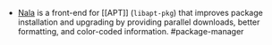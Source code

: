 - [Nala](https://gitlab.com/volian/nala) is a front-end for [[APT]] (`libapt-pkg`) that improves package installation and upgrading by providing parallel downloads, better formatting, and color-coded information. #package-manager